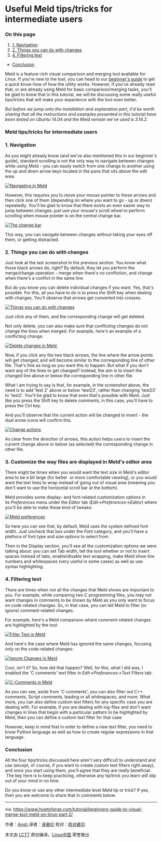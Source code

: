 Useful Meld tips/tricks for intermediate users
============================================================

### On this page

1.  [1\. Navigation][1]
2.  [2\. Things you can do with changes][2]
3.  [4\. Filtering text][3]

*   [Conclusion][4]

Meld is a feature-rich visual comparison and merging tool available for Linux. If you're new to the tool, you can head to our [beginner's guide][5] to get a quick know-how of how the utility works. However, if you've already read that, or are already using Meld for basic comparison/merging tasks, you'll be glad to know that in this tutorial, we will be discussing some really useful tips/tricks that will make your experience with the tool even better.

_But before we jump onto the installation and explanation part, it'd be worth sharing that all the instructions and examples presented in this tutorial have been tested on Ubuntu 14.04 and the Meld version we've used is 3.14.2_.

### Meld tips/tricks for intermediate users

### 1\. Navigation

As you might already know (and we've also mentioned this in our beginner's guide), standard scrolling is not the only way to navigate between changes while using Meld - you can easily switch from one change to another using the up and down arrow keys located in the pane that sits above the edit area:

[
 ![Navigating in Meld](https://www.howtoforge.com/images/beginners-guide-to-visual-merge-tool-meld-on-linux-part-2/meld-go-next-prev-9.png) 
][6]

However, this requires you to move your mouse pointer to these arrows and then click one of them (depending on where you want to go - up or down) repeatedly. You'll be glad to know that there exists an even easier way to jump between changes: just use your mouse's scroll wheel to perform scrolling when mouse pointer is on the central change bar.

[
 ![The change bar](https://www.howtoforge.com/images/beginners-guide-to-visual-merge-tool-meld-on-linux-part-2/meld-center-area-scrolling.png) 
][7]

This way, you can navigate between changes without taking your eyes off them, or getting distracted.

### 2\. Things you can do with changes

Just look at the last screenshot in the previous section. You know what those black arrows do, right? By default, they let you perform the merge/change operation - merge when there's no confliction, and change when there's a conflict in the same line.

But do you know you can delete individual changes if you want. Yes, that's possible. For this, all you have to do is to press the Shift key when dealing with changes. You'll observe that arrows get converted into crosses. 

[
 ![Things you can do with changes](https://www.howtoforge.com/images/beginners-guide-to-visual-merge-tool-meld-on-linux-part-2/meld-delete-changes.png) 
][8]

Just click any of them, and the corresponding change will get deleted.

Not only delete, you can also make sure that conflicting changes do not change the lines when merged. For example, here's an example of a conflicting change:

[
 ![Delete changes in Meld](https://www.howtoforge.com/images/beginners-guide-to-visual-merge-tool-meld-on-linux-part-2/meld-conflicting-change.png) 
][9] 

Now, if you click any the two black arrows, the line where the arrow points will get changed, and will become similar to the corresponding line of other file. That's fine as long as you want this to happen. But what if you don't want any of the lines to get changed? Instead, the aim is to insert the changed line above or below the corresponding line in other file.

What I am trying to say is that, for example, in the screenshot above, the need is to add 'test 2' above or below 'test23', rather than changing 'test23' to 'test2'. You'll be glad to know that even that's possible with Meld. Just like you press the Shift key to delete comments, in this case, you'll have to press the Ctrl key. 

And you'll observe that the current action will be changed to insert - the dual arrow icons will confirm this.

[
 ![Change actions](https://www.howtoforge.com/images/beginners-guide-to-visual-merge-tool-meld-on-linux-part-2/meld-ctrl-insert.png) 
][10]

As clear from the direction of arrows, this action helps users to insert the current change above or below (as selected) the corresponding change in other file.

### 3\. Customize the way files are displayed in Meld's editor area

There might be times when you would want the text size in Meld's editor area to be a bit large (for better  or more comfortable viewing), or you would want the text lines to wrap instead of going out of visual area (meaning you don't want to use the horizontal scroll bar at the bottom).

Meld provides some display- and font-related customization options in its _Preferences_ menu under the _Editor_ tab (_Edit->Preferences->Editor_) where you'll be able to make these kind of tweaks:

[
 ![Meld preferences](https://www.howtoforge.com/images/beginners-guide-to-visual-merge-tool-meld-on-linux-part-2/meld-editor-tab.png) 
][11]

So here you can see that, by default, Meld uses the system defined font width. Just uncheck that box under the _Font_ category, and you'll have a plethora of font type and size options to select from.

Then in the _Display_ section, you'll see all the customization options we were talking about: you can set Tab width, tell the tool whether or not to insert spaces instead of tabs, enable/disable text wrapping, make Meld show line numbers and whitespaces (very useful in some cases) as well as use syntax highlighting.

### 4\. Filtering text

There are times when not all the changes that Meld shows are important to you. For example, while comparing two C programming files, you may not want changes in comments to be shown by Meld as you only want to focus on code-related changes. So, in that case, you can tell Meld to filter (or ignore) comment-related changes.

For example, here's a Meld comparison where comment-related changes are highlighted by the tool:

[
 ![Filter Text in Meld](https://www.howtoforge.com/images/beginners-guide-to-visual-merge-tool-meld-on-linux-part-2/meld-changes-with-comments.png) 
][12]

And here's the case where Meld has ignored the same changes, focusing only on the code-related changes:

[
 ![Ignore Changes in Meld](https://www.howtoforge.com/images/beginners-guide-to-visual-merge-tool-meld-on-linux-part-2/meld-changes-without-comments.png) 
][13]

Cool, isn't it? So, how did that happen? Well, for this, what I did was, I enabled the 'C comments' text filter in _Edit->Preferences->Text Filters_ tab:

[
 ![C-Comments in Meld](https://www.howtoforge.com/images/beginners-guide-to-visual-merge-tool-meld-on-linux-part-2/meld-text-filters.png) 
][14]

As you can see, aside from 'C comments', you can also filter out C++ comments, Script comments, leading or all whitespaces, and more. What more, you can also define custom text filters for any specific case you are dealing with. For example, if you are dealing with log-files and don't want changes in lines that begin with a particular pattern to be highlighted by Meld, then you can define a custom text filter for that case.

However, keep in mind that in order to define a new text filter, you need to know Python language as well as how to create regular expressions in that language.

### Conclusion

All the four tips/tricks discussed here aren't very difficult to understand and use (except, of course, if you want to create custom text filters right away), and once you start using them, you'll agree that they are really beneficial.  The key here is to keep practicing, otherwise any tip/trick you learn will slip out of your mind in no time.

Do you know or use any other intermediate level Meld tip or trick? If yes, then you are welcome to share that in comments below.

--------------------------------------------------------------------------------

via: https://www.howtoforge.com/tutorial/beginners-guide-to-visual-merge-tool-meld-on-linux-part-2/

作者：[Ansh ][a]
译者：[译者ID](https://github.com/译者ID)
校对：[校对者ID](https://github.com/校对者ID)

本文由 [LCTT](https://github.com/LCTT/TranslateProject) 原创编译，[Linux中国](https://linux.cn/) 荣誉推出

[a]:https://www.howtoforge.com/tutorial/beginners-guide-to-visual-merge-tool-meld-on-linux-part-2/
[1]:https://www.howtoforge.com/tutorial/beginners-guide-to-visual-merge-tool-meld-on-linux-part-2/#-navigation
[2]:https://www.howtoforge.com/tutorial/beginners-guide-to-visual-merge-tool-meld-on-linux-part-2/#-things-you-can-do-with-changes
[3]:https://www.howtoforge.com/tutorial/beginners-guide-to-visual-merge-tool-meld-on-linux-part-2/#-filtering-text
[4]:https://www.howtoforge.com/tutorial/beginners-guide-to-visual-merge-tool-meld-on-linux-part-2/#conclusion
[5]:https://www.howtoforge.com/tutorial/beginners-guide-to-visual-merge-tool-meld-on-linux/
[6]:https://www.howtoforge.com/images/beginners-guide-to-visual-merge-tool-meld-on-linux-part-2/big/meld-go-next-prev-9.png
[7]:https://www.howtoforge.com/images/beginners-guide-to-visual-merge-tool-meld-on-linux-part-2/big/meld-center-area-scrolling.png
[8]:https://www.howtoforge.com/images/beginners-guide-to-visual-merge-tool-meld-on-linux-part-2/big/meld-delete-changes.png
[9]:https://www.howtoforge.com/images/beginners-guide-to-visual-merge-tool-meld-on-linux-part-2/big/meld-conflicting-change.png
[10]:https://www.howtoforge.com/images/beginners-guide-to-visual-merge-tool-meld-on-linux-part-2/big/meld-ctrl-insert.png
[11]:https://www.howtoforge.com/images/beginners-guide-to-visual-merge-tool-meld-on-linux-part-2/big/meld-editor-tab.png
[12]:https://www.howtoforge.com/images/beginners-guide-to-visual-merge-tool-meld-on-linux-part-2/big/meld-changes-with-comments.png
[13]:https://www.howtoforge.com/images/beginners-guide-to-visual-merge-tool-meld-on-linux-part-2/big/meld-changes-without-comments.png
[14]:https://www.howtoforge.com/images/beginners-guide-to-visual-merge-tool-meld-on-linux-part-2/big/meld-text-filters.png
